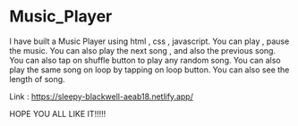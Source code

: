 # Music_Player 
I have built a Music Player using html , css , javascript.
You can play , pause the music.
You can also play the next song , and also the previous song.
You can also tap on shuffle button to play any random song.
You can also play the same song on loop by tapping on loop button.
You can also see the length of song.


Link : https://sleepy-blackwell-aeab18.netlify.app/

HOPE YOU ALL LIKE IT!!!!!
